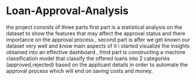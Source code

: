 # Loan-Approval-Analysis
the project consists of three parts first part is a statistical analysis on the dataset to show the features that may affect the approval status and there importance on the approval process , second part is after we get known our dataset very well and know main aspects of it i started visualize the insights obtained into an effective dashboard , third part is constructing a machine classification model that classify the offered loans into 2 categories (approved,rejected) based on the applicant details in order to automate the approval process which will end on saving costs and money.

